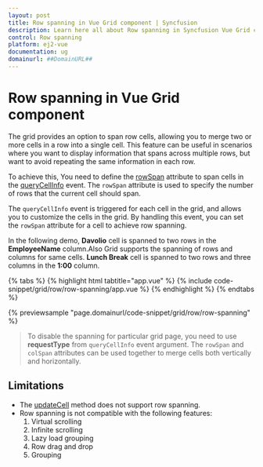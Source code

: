```yaml
---
layout: post
title: Row spanning in Vue Grid component | Syncfusion
description: Learn here all about Row spanning in Syncfusion Vue Grid component of Syncfusion Essential JS 2 and more.
control: Row spanning 
platform: ej2-vue
documentation: ug
domainurl: ##DomainURL##
---
```


# Row spanning in Vue Grid component

The grid provides an option to span row cells, allowing you to merge two or more cells in a row into a single cell. This feature can be useful in scenarios where you want to display information that spans across multiple rows, but want to avoid repeating the same information in each row.

To achieve this, You need to define the [rowSpan](https://ej2.syncfusion.com/vue/documentation/api/grid/queryCellInfoEventArgs/#rowspan) attribute to span cells in the [queryCellInfo](https://ej2.syncfusion.com/vue/documentation/api/grid/queryCellInfoEventArgs) event. The `rowSpan` attribute is used to specify the number of rows that the current cell should span.

The `queryCellInfo` event is triggered for each cell in the grid, and allows you to customize the cells in the grid. By handling this event, you can set the `rowSpan` attribute for a cell to achieve row spanning.

In the following demo, **Davolio** cell is spanned to two rows in the **EmployeeName** column.Also Grid supports the spanning of rows and columns for same cells. **Lunch Break** cell is spanned to two rows and three columns in the **1:00** column.

{% tabs %}
{% highlight html tabtitle="app.vue" %}
{% include code-snippet/grid/row/row-spanning/app.vue %}
{% endhighlight %}
{% endtabs %}
  
{% previewsample "page.domainurl/code-snippet/grid/row/row-spanning" %}

> To disable the spanning for particular grid page, you need to use **requestType** from `queryCellInfo` event argument.
> The `rowSpan` and `colSpan` attributes can be used together to merge cells both vertically and horizontally.

## Limitations

* The [updateCell](https://ej2.syncfusion.com/vue/documentation/api/grid/#updatecell) method does not support row spanning.
* Row spanning is not compatible with the following features:
    1. Virtual scrolling
    2. Infinite scrolling
    3. Lazy load grouping
    4. Row drag and drop
    5. Grouping